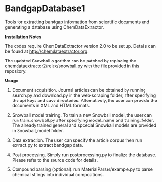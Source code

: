 # BandgapDatabase1
Tools for extracting bandgap information from scientific documents and generating a database using ChemDataExtractor.

**Installation Notes**

The codes require ChemDataExtractor version 2.0 to be set up. Details can be found at http://chemdataextractor.org.

The updated Snowball algorithm can be patched by replacing the chemdataextractor2/relex/snowball.py with the file provided in this repository. 

**Usage**

1. Document acquisition. Journal articles can be obtained by running search.py and download.py in the web-scraping folder, after specifying the api keys and save directories. Alternatively, the user can provide the documents in XML and HTML formats. 

2. Snowball model training. To train a new Snowball model, the user can run train_snowball.py after specifying model_name and training_folder. The already trained general and spcecial Snowball models are provided in Snowball_model folder. 

3. Data extraction. The user can specify the article corpus then run extract.py to extract bandgap data. 

4. Post processing. Simply run postprocessing.py to finalize the database. Please refer to the source code for details. 

5. Compound parsing (optional). run MaterialParser/example.py to parse chemical strings into individual compositions. 

